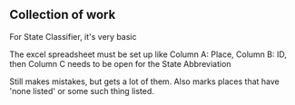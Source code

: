 ## Collection of work

For State Classifier, it's very basic

The excel spreadsheet must be set up like Column A: Place, Column B: ID, then Column C needs to be open for the State Abbreviation

Still makes mistakes, but gets a lot of them. Also marks places that have 'none listed' or some such thing listed. 
